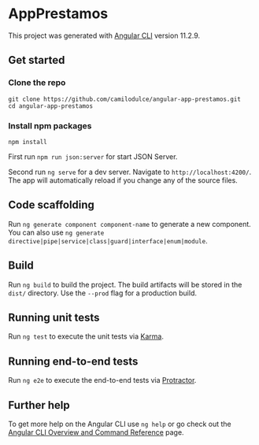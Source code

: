 # AppPrestamos

This project was generated with [Angular CLI](https://github.com/angular/angular-cli) version 11.2.9.

## Get started

### Clone the repo

```shell
git clone https://github.com/camilodulce/angular-app-prestamos.git
cd angular-app-prestamos
```

### Install npm packages

```shell
npm install
```
First run `npm run json:server` for start JSON Server.

Second run `ng serve` for a dev server. Navigate to `http://localhost:4200/`. The app will automatically reload if you change any of the source files.

## Code scaffolding

Run `ng generate component component-name` to generate a new component. You can also use `ng generate directive|pipe|service|class|guard|interface|enum|module`.

## Build

Run `ng build` to build the project. The build artifacts will be stored in the `dist/` directory. Use the `--prod` flag for a production build.

## Running unit tests

Run `ng test` to execute the unit tests via [Karma](https://karma-runner.github.io).

## Running end-to-end tests

Run `ng e2e` to execute the end-to-end tests via [Protractor](http://www.protractortest.org/).

## Further help

To get more help on the Angular CLI use `ng help` or go check out the [Angular CLI Overview and Command Reference](https://angular.io/cli) page.
